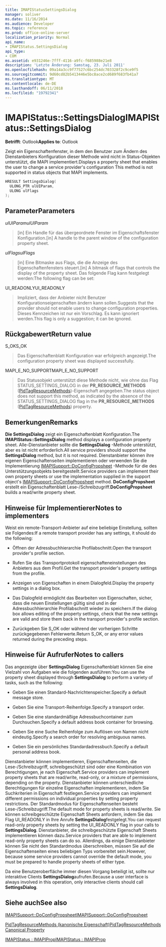 ```yaml
---
title: IMAPIStatusSettingsDialog
manager: soliver
ms.date: 11/16/2014
ms.audience: Developer
ms.topic: reference
ms.prod: office-online-server
localization_priority: Normal
api_name:
- IMAPIStatus.SettingsDialog
api_type:
- COM
ms.assetid: e931246e-7fff-4116-a9fc-f685988e21e8
description: 'Letzte Änderung: Samstag, 23. Juli 2011'
ms.openlocfilehash: 09a14a3cc9f77527c6bc254dc703328f2c9ce9f5
ms.sourcegitcommit: 9d60cd82b5413446e5bc8ace2cd689f683fb41a7
ms.translationtype: MT
ms.contentlocale: de-DE
ms.lasthandoff: 06/11/2018
ms.locfileid: "19792341"
---
```

# <a name="imapistatussettingsdialog"></a><span data-ttu-id="6cd0c-103">IMAPIStatus::SettingsDialog</span><span class="sxs-lookup"><span data-stu-id="6cd0c-103">IMAPIStatus::SettingsDialog</span></span>

  
  
<span data-ttu-id="6cd0c-104">**Betrifft**: Outlook</span><span class="sxs-lookup"><span data-stu-id="6cd0c-104">**Applies to**: Outlook</span></span> 
  
<span data-ttu-id="6cd0c-105">Zeigt ein Eigenschaftenfenster, in dem den Benutzer zum Ändern des Dienstanbieters Konfiguration dieser Methode wird nicht in Status-Objekten unterstützt, die MAPI implementiert.</span><span class="sxs-lookup"><span data-stu-id="6cd0c-105">Displays a property sheet that enables the user to change a service provider's configuration This method is not supported in status objects that MAPI implements.</span></span>
  
```cpp
HRESULT SettingsDialog(
  ULONG_PTR ulUIParam,
  ULONG ulFlags
);
```

## <a name="parameters"></a><span data-ttu-id="6cd0c-106">Parameter</span><span class="sxs-lookup"><span data-stu-id="6cd0c-106">Parameters</span></span>

 <span data-ttu-id="6cd0c-107">_ulUIParam_</span><span class="sxs-lookup"><span data-stu-id="6cd0c-107">_ulUIParam_</span></span>
  
> <span data-ttu-id="6cd0c-108">[in] Ein Handle für das übergeordnete Fenster im Eigenschaftsfenster Konfiguration.</span><span class="sxs-lookup"><span data-stu-id="6cd0c-108">[in] A handle to the parent window of the configuration property sheet.</span></span>
    
 <span data-ttu-id="6cd0c-109">_ulFlags_</span><span class="sxs-lookup"><span data-stu-id="6cd0c-109">_ulFlags_</span></span>
  
> <span data-ttu-id="6cd0c-110">[in] Eine Bitmaske aus Flags, die die Anzeige des Eigenschaftenfensters steuert.</span><span class="sxs-lookup"><span data-stu-id="6cd0c-110">[in] A bitmask of flags that controls the display of the property sheet.</span></span> <span data-ttu-id="6cd0c-111">Das folgende Flag kann festgelegt werden:</span><span class="sxs-lookup"><span data-stu-id="6cd0c-111">The following flag can be set:</span></span>
    
<span data-ttu-id="6cd0c-112">UI_READONLY</span><span class="sxs-lookup"><span data-stu-id="6cd0c-112">UI_READONLY</span></span> 
  
> <span data-ttu-id="6cd0c-113">Impliziert, dass der Anbieter nicht Benutzer Konfigurationseigenschaften ändern kann sollen.</span><span class="sxs-lookup"><span data-stu-id="6cd0c-113">Suggests that the provider should not enable users to change configuration properties.</span></span> <span data-ttu-id="6cd0c-114">Dieses Kennzeichen ist nur ein Vorschlag. Es kann ignoriert werden.</span><span class="sxs-lookup"><span data-stu-id="6cd0c-114">This flag is only a suggestion; it can be ignored.</span></span>
    
## <a name="return-value"></a><span data-ttu-id="6cd0c-115">Rückgabewert</span><span class="sxs-lookup"><span data-stu-id="6cd0c-115">Return value</span></span>

<span data-ttu-id="6cd0c-116">S_OK</span><span class="sxs-lookup"><span data-stu-id="6cd0c-116">S_OK</span></span> 
  
> <span data-ttu-id="6cd0c-117">Das Eigenschaftenblatt Konfiguration war erfolgreich angezeigt.</span><span class="sxs-lookup"><span data-stu-id="6cd0c-117">The configuration property sheet was displayed successfully.</span></span>
    
<span data-ttu-id="6cd0c-118">MAPI_E_NO_SUPPORT</span><span class="sxs-lookup"><span data-stu-id="6cd0c-118">MAPI_E_NO_SUPPORT</span></span> 
  
> <span data-ttu-id="6cd0c-119">Das Statusobjekt unterstützt diese Methode nicht, wie ohne das Flag STATUS_SETTINGS_DIALOG in der **PR_RESOURCE_METHODS** ([PidTagResourceMethods](pidtagresourcemethods-canonical-property.md))-Eigenschaft angegeben.</span><span class="sxs-lookup"><span data-stu-id="6cd0c-119">The status object does not support this method, as indicated by the absence of the STATUS_SETTINGS_DIALOG flag in the **PR_RESOURCE_METHODS** ([PidTagResourceMethods](pidtagresourcemethods-canonical-property.md)) property.</span></span>
    
## <a name="remarks"></a><span data-ttu-id="6cd0c-120">Bemerkungen</span><span class="sxs-lookup"><span data-stu-id="6cd0c-120">Remarks</span></span>

<span data-ttu-id="6cd0c-121">**Die SettingsDialog** zeigt ein Eigenschaftenblatt Konfiguration.</span><span class="sxs-lookup"><span data-stu-id="6cd0c-121">The **IMAPIStatus::SettingsDialog** method displays a configuration property sheet.</span></span> <span data-ttu-id="6cd0c-122">Alle-Dienstanbieter sollte die **SettingsDialog** -Methode unterstützt, aber es ist nicht erforderlich.</span><span class="sxs-lookup"><span data-stu-id="6cd0c-122">All service providers should support the **SettingsDialog** method, but it is not required.</span></span> <span data-ttu-id="6cd0c-123">Dienstanbieter können ihre eigenen Eigenschaftenseiten implementieren oder verwenden Sie die Implementierung [IMAPISupport::DoConfigPropsheet](imapisupport-doconfigpropsheet.md) -Methode für die des Unterstützungsobjekts bereitgestellt.</span><span class="sxs-lookup"><span data-stu-id="6cd0c-123">Service providers can implement their own property sheets or use the implementation supplied in the support object's [IMAPISupport::DoConfigPropsheet](imapisupport-doconfigpropsheet.md) method.</span></span> <span data-ttu-id="6cd0c-124">**DoConfigPropsheet** erstellt ein Eigenschaftenblatt Lese-/Schreibzugriff.</span><span class="sxs-lookup"><span data-stu-id="6cd0c-124">**DoConfigPropsheet** builds a read/write property sheet.</span></span> 
  
## <a name="notes-to-implementers"></a><span data-ttu-id="6cd0c-125">Hinweise für Implementierer</span><span class="sxs-lookup"><span data-stu-id="6cd0c-125">Notes to implementers</span></span>

<span data-ttu-id="6cd0c-126">Weist ein remote-Transport-Anbieter auf eine beliebige Einstellung, sollten sie Folgendes:</span><span class="sxs-lookup"><span data-stu-id="6cd0c-126">If a remote transport provider has any settings, it should do the following:</span></span>
  
- <span data-ttu-id="6cd0c-127">Öffnen der Adressbuchhierarchie Profilabschnitt.</span><span class="sxs-lookup"><span data-stu-id="6cd0c-127">Open the transport provider's profile section.</span></span>
    
- <span data-ttu-id="6cd0c-128">Rufen Sie das Transportprotokoll eigenschafteneinstellungen des Anbieters aus dem Profil.</span><span class="sxs-lookup"><span data-stu-id="6cd0c-128">Get the transport provider's property settings from the profile.</span></span>
    
- <span data-ttu-id="6cd0c-129">Anzeigen von Eigenschaften in einem Dialogfeld.</span><span class="sxs-lookup"><span data-stu-id="6cd0c-129">Display the property settings in a dialog box.</span></span>
    
- <span data-ttu-id="6cd0c-130">Das Dialogfeld ermöglicht das Bearbeiten von Eigenschaften, sicher, dass die neuen Einstellungen gültig sind und in der Adressbuchhierarchie Profilabschnitt wieder zu speichern.</span><span class="sxs-lookup"><span data-stu-id="6cd0c-130">If the dialog box allows editing of the property settings, check that the new settings are valid and store them back in the transport provider's profile section.</span></span>
    
- <span data-ttu-id="6cd0c-131">Zurückgeben Sie S_OK oder während der vorherigen Schritte zurückgegebenen Fehlerwerte.</span><span class="sxs-lookup"><span data-stu-id="6cd0c-131">Return S_OK, or any error values returned during the preceding steps.</span></span>
    
## <a name="notes-to-callers"></a><span data-ttu-id="6cd0c-132">Hinweise für Aufrufer</span><span class="sxs-lookup"><span data-stu-id="6cd0c-132">Notes to callers</span></span>

<span data-ttu-id="6cd0c-133">Das angezeigte über **SettingsDialog** Eigenschaftenblatt können Sie eine Vielzahl von Aufgaben wie die folgenden ausführen:</span><span class="sxs-lookup"><span data-stu-id="6cd0c-133">You can use the property sheet displayed through **SettingsDialog** to perform a variety of tasks, such as the following:</span></span> 
  
- <span data-ttu-id="6cd0c-134">Geben Sie einen Standard-Nachrichtenspeicher.</span><span class="sxs-lookup"><span data-stu-id="6cd0c-134">Specify a default message store.</span></span>
    
- <span data-ttu-id="6cd0c-135">Geben Sie eine Transport-Reihenfolge.</span><span class="sxs-lookup"><span data-stu-id="6cd0c-135">Specify a transport order.</span></span>
    
- <span data-ttu-id="6cd0c-136">Geben Sie eine standardmäßige Adressbuchcontainer zum Durchsuchen.</span><span class="sxs-lookup"><span data-stu-id="6cd0c-136">Specify a default address book container for browsing.</span></span>
    
- <span data-ttu-id="6cd0c-137">Geben Sie eine Suche Reihenfolge zum Auflösen von Namen nicht eindeutig.</span><span class="sxs-lookup"><span data-stu-id="6cd0c-137">Specify a search order for resolving ambiguous names.</span></span>
    
- <span data-ttu-id="6cd0c-138">Geben Sie ein persönliches Standardadressbuch.</span><span class="sxs-lookup"><span data-stu-id="6cd0c-138">Specify a default personal address book.</span></span>
    
<span data-ttu-id="6cd0c-139">Dienstanbieter können implementieren, Eigenschaftenseiten, die Lese-/Schreibzugriff, schreibgeschützt sind oder eine Kombination von Berechtigungen, je nach Eigenschaft.</span><span class="sxs-lookup"><span data-stu-id="6cd0c-139">Service providers can implement property sheets that are read/write, read-only, or a mixture of permissions, depending on the property.</span></span> <span data-ttu-id="6cd0c-140">Dienstanbieter können unterschiedliche Berechtigungen für einzelne Eigenschaften implementieren, indem Sie Suchkriterien in Eigenschaft festlegen.</span><span class="sxs-lookup"><span data-stu-id="6cd0c-140">Service providers can implement different permissions on individual properties by setting property restrictions.</span></span> <span data-ttu-id="6cd0c-141">Der Standardmodus für Eigenschaftenseiten besteht Lese-/Schreibzugriff.</span><span class="sxs-lookup"><span data-stu-id="6cd0c-141">The default mode for property sheets is read/write.</span></span> <span data-ttu-id="6cd0c-142">Sie können schreibgeschützte Eigenschaft Sheets anfordern, indem Sie das Flag UI_READONLY in Ihre Anrufe **SettingsDialog**festgelegt.</span><span class="sxs-lookup"><span data-stu-id="6cd0c-142">You can request read-only property sheets by setting the UI_READONLY flag in your calls to **SettingsDialog**.</span></span> <span data-ttu-id="6cd0c-143">Dienstanbieter, die schreibgeschützte Eigenschaft Sheets implementieren können dazu.</span><span class="sxs-lookup"><span data-stu-id="6cd0c-143">Service providers that are able to implement read-only property sheets can do so.</span></span> <span data-ttu-id="6cd0c-144">Allerdings, da einige Dienstanbieter können Sie nicht den Standardmodus überschreiben, müssen Sie auf die Eigenschaftenseiten eines beliebigen Typs vorbereitet sein.</span><span class="sxs-lookup"><span data-stu-id="6cd0c-144">However, because some service providers cannot override the default mode, you must be prepared to handle property sheets of either type.</span></span> 
  
<span data-ttu-id="6cd0c-145">Da eine Benutzeroberfläche immer diesen Vorgang beteiligt ist, sollte nur interaktive Clients **SettingsDialog**aufrufen.</span><span class="sxs-lookup"><span data-stu-id="6cd0c-145">Because a user interface is always involved in this operation, only interactive clients should call **SettingsDialog**.</span></span>
  
## <a name="see-also"></a><span data-ttu-id="6cd0c-146">Siehe auch</span><span class="sxs-lookup"><span data-stu-id="6cd0c-146">See also</span></span>



[<span data-ttu-id="6cd0c-147">IMAPISupport::DoConfigPropsheet</span><span class="sxs-lookup"><span data-stu-id="6cd0c-147">IMAPISupport::DoConfigPropsheet</span></span>](imapisupport-doconfigpropsheet.md)
  
[<span data-ttu-id="6cd0c-148">PidTagResourceMethods (kanonische Eigenschaft)</span><span class="sxs-lookup"><span data-stu-id="6cd0c-148">PidTagResourceMethods Canonical Property</span></span>](pidtagresourcemethods-canonical-property.md)
  
[<span data-ttu-id="6cd0c-149">IMAPIStatus : IMAPIProp</span><span class="sxs-lookup"><span data-stu-id="6cd0c-149">IMAPIStatus : IMAPIProp</span></span>](imapistatusimapiprop.md)

